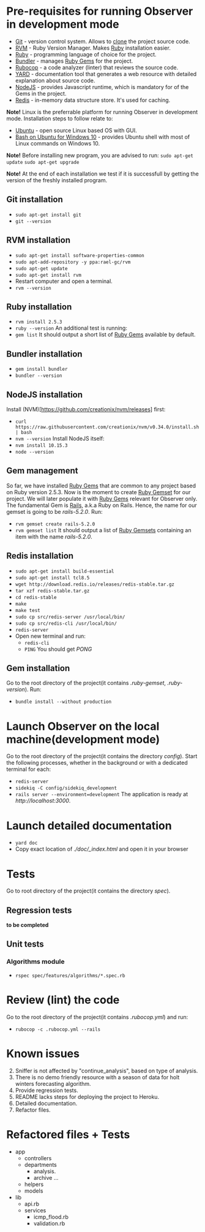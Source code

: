 # Pre-requisites for running Observer in development mode
  * [Git](https://git-scm.com/) - version control system. Allows to [clone](https://git-scm.com/docs/git-clone) the project source code.
  * [RVM](https://rvm.io/) - Ruby Version Manager. Makes [Ruby](https://www.ruby-lang.org/en/) installation easier.
  * [Ruby](https://www.ruby-lang.org/en/) - programming language of choice for the project.
  * [Bundler](https://bundler.io/) - manages [Ruby Gems](https://rubygems.org/gems) for the project.
  * [Rubocop](https://github.com/rubocop-hq/rubocop) - a code analyzer (linter) that reviews the source code.
  * [YARD](https://yardoc.org/) - documentation tool that generates a web resource with detailed explanation about source code.
  * [NodeJS](https://nodejs.org/en/) - provides Javascript runtime, which is mandatory for of the Gems in the project.
  * [Redis](https://redis.io/) - in-memory data structure store. It's used for caching.

**Note!** Linux is the preferrable platform for running Observer in development mode. Installation steps to follow relate to:
  * [Ubuntu](https://www.ubuntu.com/download/desktop) - open source Linux based OS with GUI.
  * [Bash on Ubuntu for Windows 10](https://www.windowscentral.com/how-install-bash-shell-command-line-windows-10) - provides Ubuntu shell with most of Linux commands on Windows 10.

**Note!** Before installing new program, you are advised to run:
  `sudo apt-get update`
  `sudo apt-get upgrade`

**Note!** At the end of each installation we test if it is successfull by getting the version of the freshly installed program.

## Git installation
  * `sudo apt-get install git`
  * `git --version`

## RVM installation
  * `sudo apt-get install software-properties-common`
  * `sudo apt-add-repository -y ppa:rael-gc/rvm`
  * `sudo apt-get update`
  * `sudo apt-get install rvm`
  * Restart computer and open a terminal.
  * `rvm --version`

## Ruby installation
  * `rvm install 2.5.3`
  * `ruby --version`
An additional test is running:
  * `gem list`
    It should output a short list of [Ruby Gems](https://rubygems.org/gems) available by default.

## Bundler installation
  * `gem install bundler`
  * `bundler --version`

## NodeJS installation
Install (NVM)[https://github.com/creationix/nvm/releases] first:
  * `curl https://raw.githubusercontent.com/creationix/nvm/v0.34.0/install.sh | bash`
  * `nvm --version`
Install NodeJS itself:
  * `nvm install 10.15.3`
  * `node --version`

## Gem management
So far, we have installed [Ruby Gems](https://rubygems.org/gems) that are common to any project based on Ruby version 2.5.3.
Now is the moment to create [Ruby Gemset](https://rvm.io/gemsets/basics) for our project.
We will later populate it with [Ruby Gems](https://rubygems.org/gems) relevant for Observer only.
The fundamental Gem is [Rails](https://rubygems.org/gems/rails/versions/5.0.0), a.k.a Ruby on Rails. Hence, the name for our gemset is going to be *rails-5.2.0*. Run:
  * `rvm gemset create rails-5.2.0`
  * `rvm gemset list`
    It should output a list of [Ruby Gemsets](https://rvm.io/gemsets/basics) containing an item with the name *rails-5.2.0*.

## Redis installation
  * `sudo apt-get install build-essential`
  * `sudo apt-get install tcl8.5`
  * `wget http://download.redis.io/releases/redis-stable.tar.gz`
  * `tar xzf redis-stable.tar.gz`
  * `cd redis-stable`
  * `make`
  * `make test`
  * `sudo cp src/redis-server /usr/local/bin/`
  * `sudo cp src/redis-cli /usr/local/bin/`
  * `redis-server`
  * Open new terminal and run:
    - `redis-cli`
    - `PING`
      You should get *PONG*

## Gem installation
Go to the root directory of the project(it contains *.ruby-gemset*, *.ruby-version*). Run:
  * `bundle install --without production`

# Launch Observer on the local machine(development mode)
Go to the root directory of the project(it contains the directory *config*).
Start the following processes, whether in the background or with a dedicated terminal for each:
  * `redis-server`
  * `sidekiq -C config/sidekiq_development`
  * `rails server --environment=development`
The application is ready at *http://localhost:3000*.

# Launch detailed documentation
  * `yard doc`
  * Copy exact location of *./doc/_index.html* and open it in your browser

# Tests
Go to root directory of the project(it contains the directory *spec*).

## Regression tests
  **to be completed**

## Unit tests
### Algorithms module
  * `rspec spec/features/algorithms/*.spec.rb`

# Review (lint) the code
Go to the root directory of the project(it contains *.rubocop.yml*) and run: 
  * `rubocop -c .rubocop.yml --rails`

# Known issues
  2. Sniffer is not affected by "continue_analysis", based on type of analysis.
  3. There is no demo friendly resource with a season of data for holt winters forecasting algorithm.
  4. Provide regression tests.
  5. README lacks steps for deploying the project to Heroku.
  6. Detailed documentation.
  7. Refactor files.
# Refactored files + Tests
  - app
    - controllers
    - departments
      - analysis.
      - archive ...
    - helpers
    - models
  - lib
    - api.rb
    - services
      - icmp_flood.rb
      - validation.rb
